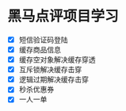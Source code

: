 # 黑马点评项目学习
- [x] 短信验证码登陆
- [x] 缓存商品信息
- [x] 缓存空对象解决缓存穿透
- [x] 互斥锁解决缓存击穿
- [x] 逻辑过期解决缓存击穿
- [x] 秒杀优惠券
- [x] 一人一单